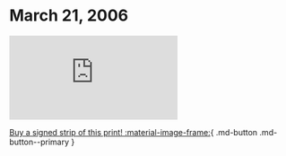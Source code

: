 # March 21, 2006

![](https://www.achewood.com/comic.php?date=03212006)

[Buy a signed strip of this print! :material-image-frame:](https://achewood-holiday-pop-up.myshopify.com/products/strip#03212006){ .md-button .md-button--primary }
